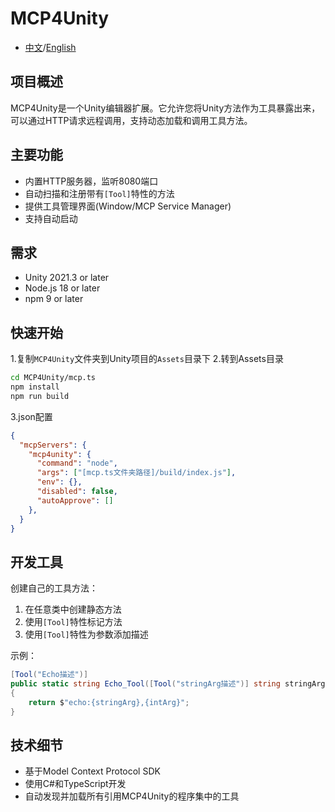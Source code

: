 # MCP4Unity

- [中文](./README_CN.md)/[English](./README.md)

## 项目概述

MCP4Unity是一个Unity编辑器扩展。它允许您将Unity方法作为工具暴露出来，可以通过HTTP请求远程调用，支持动态加载和调用工具方法。

## 主要功能

- 内置HTTP服务器，监听8080端口
- 自动扫描和注册带有`[Tool]`特性的方法
- 提供工具管理界面(Window/MCP Service Manager)
- 支持自动启动

## 需求

- Unity 2021.3 or later
- Node.js 18 or later
- npm 9 or later

## 快速开始

1.复制`MCP4Unity`文件夹到Unity项目的`Assets`目录下
2.转到Assets目录

```bash
cd MCP4Unity/mcp.ts
npm install
npm run build
```

3.json配置

```json
{
  "mcpServers": {
    "mcp4unity": {
      "command": "node",
      "args": ["[mcp.ts文件夹路径]/build/index.js"],
      "env": {},
      "disabled": false,
      "autoApprove": []
    },
  }
}

```

## 开发工具

创建自己的工具方法：

1. 在任意类中创建静态方法
2. 使用`[Tool]`特性标记方法
3. 使用`[Tool]`特性为参数添加描述

示例：

```csharp
[Tool("Echo描述")]
public static string Echo_Tool([Tool("stringArg描述")] string stringArg, [Tool("intArg描述")] int intArg)
{
    return $"echo:{stringArg},{intArg}";
}
```

## 技术细节

- 基于Model Context Protocol SDK
- 使用C#和TypeScript开发
- 自动发现并加载所有引用MCP4Unity的程序集中的工具
